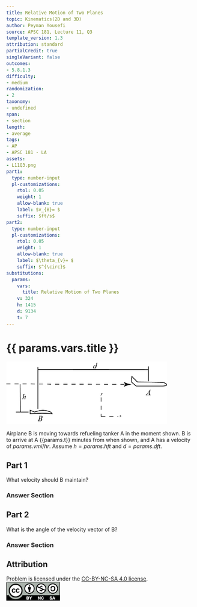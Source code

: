 ```yaml
---
title: Relative Motion of Two Planes
topic: Kinematics(2D and 3D)
author: Peyman Yousefi
source: APSC 181, Lecture 11, Q3
template_version: 1.3
attribution: standard
partialCredit: true
singleVariant: false
outcomes:
- 5.8.1.3
difficulty:
- medium
randomization:
- 2
taxonomy:
- undefined
span:
- section
length:
- average
tags:
- AP
- APSC 181 - LA
assets:
- L11Q3.png
part1:
  type: number-input
  pl-customizations:
    rtol: 0.05
    weight: 1
    allow-blank: true
    label: $v_{B}= $
    suffix: $ft/s$
part2:
  type: number-input
  pl-customizations:
    rtol: 0.05
    weight: 1
    allow-blank: true
    label: $\theta_{v}= $
    suffix: $^{\circ}$
substitutions:
  params:
    vars:
      title: Relative Motion of Two Planes
    v: 324
    h: 1415
    d: 9134
    t: 7
---
```

# {{ params.vars.title }}
<img src="L11Q3.png" width=85%>

Airplane B is moving towards refueling tanker A in the moment shown.
B is to arrive at A {{params.t}} minutes from when shown, and A has a velocity of ${{params.v}} mi/hr$.
Assume $h = {{params.h}} ft$ and $d = {{params.d}} ft$.

## Part 1

What velocity should B maintain?

### Answer Section

## Part 2

What is the angle of the velocity vector of B?

### Answer Section

## Attribution

Problem is licensed under the [CC-BY-NC-SA 4.0 license](https://creativecommons.org/licenses/by-nc-sa/4.0/).<br> ![The Creative Commons 4.0 license requiring attribution-BY, non-commercial-NC, and share-alike-SA license.](https://raw.githubusercontent.com/firasm/bits/master/by-nc-sa.png)